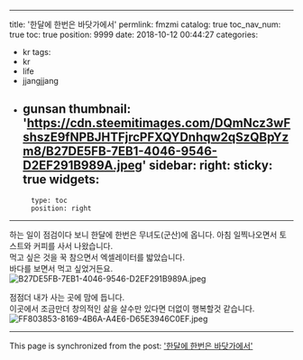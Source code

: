
---
title: '한달에 한번은 바닷가에서'
permlink: fmzmi
catalog: true
toc_nav_num: true
toc: true
position: 9999
date: 2018-10-12 00:44:27
categories:
- kr
tags:
- kr
- life
- jjangjjang
- gunsan
thumbnail: 'https://cdn.steemitimages.com/DQmNcz3wFshszE9fNPBJHTFjrcPFXQYDnhqw2qSzQBpYzm8/B27DE5FB-7EB1-4046-9546-D2EF291B989A.jpeg'
sidebar:
    right:
        sticky: true
widgets:
    -
        type: toc
        position: right
---


하는 일이 점검이다 보니 
한달에 한번은 무녀도(군산)에 옵니다. 
아침 일찍나오면서 
토스트와 커피를 사서 나왔습니다.  
먹고 싶은 것을 꾹 참으면서 
엑셀레이터를 밟았습니다.  
바다를 보면서 먹고 싶었거든요.  
![B27DE5FB-7EB1-4046-9546-D2EF291B989A.jpeg](https://cdn.steemitimages.com/DQmNcz3wFshszE9fNPBJHTFjrcPFXQYDnhqw2qSzQBpYzm8/B27DE5FB-7EB1-4046-9546-D2EF291B989A.jpeg)

점점더 내가 사는 곳에 맘에 듭니다.  
이곳에서 조금만더 창의적인 삶을 살수만 있다면
더없이 행복할것 같습니다.  
![FF803853-8169-4B6A-A4E6-D65E3946C0EF.jpeg](https://cdn.steemitimages.com/DQmVNmAeMT6q7kTBRjp9XEZMAXevjCTGahTYnkqXgSVk6rc/FF803853-8169-4B6A-A4E6-D65E3946C0EF.jpeg)

- - -

This page is synchronized from the post: ['한달에 한번은 바닷가에서'](https://steemit.com/@kingbit/fmzmi)
